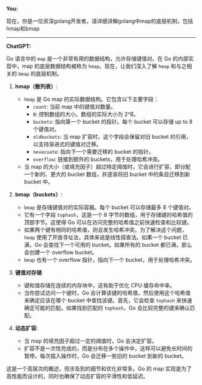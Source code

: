 **You:**

现在，你是一位资深golang开发者。请详细讲解golang中map的底层机制，包括hmap和bmap

* * *

**ChatGPT:**

Go 语言中的 `map` 是一个非常有用的数据结构，允许存储键值对。在 Go 的内部实现中，map 的底层数据结构被称为 `hmap`。现在，让我们深入了解 `hmap` 和与之相关的 `bmap` 的底层机制。

1. **hmap（散列表）**:
    
    * `hmap` 是 Go map 的实际数据结构。它包含以下主要字段：
        * `count`: 当前 map 中的键值对数量。
        * `B`: 控制数组的大小。数组的实际大小为 2^B。
        * `buckets`: 指向第一个 bucket 的指针。每个 bucket 可以存储 up to 8 个键值对。
        * `oldbuckets`: 当 map 扩容时，这个字段会保留对旧 bucket 的引用，以支持渐进式的键值对迁移。
        * `nevacuate`: 指向下一个需要迁移的 bucket 的指针。
        * `overflow`: 链接到额外的 buckets，用于处理哈希冲突。
    * 当 map 的大小（或填充因子）超过特定阈值时，它会进行扩容，即分配一个新的、更大的 bucket 数组，并逐渐将旧 bucket 中的条目迁移到新 bucket 中。
2. **bmap（buckets）**:
    
    * `bmap` 是存储键值对的实际容器。每个 bucket 可以存储最多 8 个键值对。
    * 它有一个字段 `tophash`，这是一个 8 字节的数组，用于存储键的哈希值的顶部字节。这使得 Go 可以在访问完整的哈希值之前快速检查和比较键。
    * 如果两个键有相同的哈希值，则会发生哈希冲突。为了解决这个问题，`hmap` 使用了开放寻址法，具体来说是线性探查法。如果一个 bucket 已满，Go 会查找下一个可用的 bucket。如果所有的 bucket 都已满，那么会创建一个 overflow bucket。
    * `bmap` 也有一个 overflow 指针，指向下一个 bucket，用于处理哈希冲突。
3. **键值对存储**:
    
    * 键和值存储在连续的内存块中，这有助于优化 CPU 缓存命中率。
    * 当你尝试访问一个键时，Go 会计算该键的哈希值，然后使用这个哈希值来确定应该在哪个 bucket 中查找该键。首先，它会检查 `tophash` 来快速确定可能的匹配。如果找到匹配的 `tophash`，Go 会比较完整的键来确认匹配。
4. **动态扩容**:
    
    * 当 map 的填充因子超过一定的阈值时，Go 会决定扩容。
    * 扩容不是一次性完成的，而是分布在多个操作中，这样可以避免长时间的暂停。每次插入操作时，Go 会迁移一些旧的 bucket 到新的 bucket。

这是一个高层次的概述，但涉及到的细节和优化非常多。Go 的 map 实现是为了高性能而设计的，同时也确保了动态扩容的平滑性和低延迟。